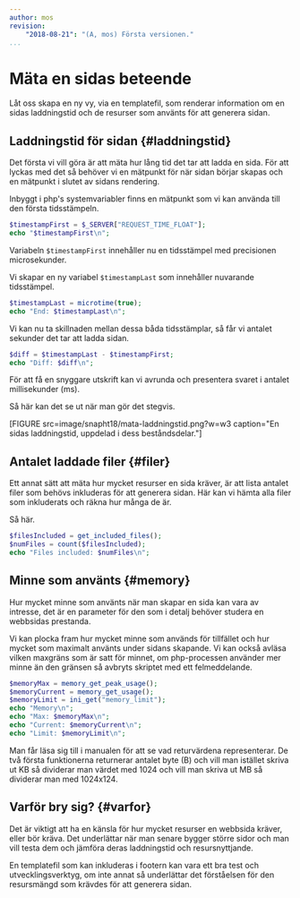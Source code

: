 ```yaml
---
author: mos
revision:
    "2018-08-21": "(A, mos) Första versionen."
...
```

Mäta en sidas beteende
=======================

Låt oss skapa en ny vy, via en templatefil, som renderar information om en sidas laddningstid och de resurser som använts för att generera sidan.



Laddningstid för sidan {#laddningstid}
-----------------------

Det första vi vill göra är att mäta hur lång tid det tar att ladda en sida. För att lyckas med det så behöver vi en mätpunkt för när sidan börjar skapas och en mätpunkt i slutet av sidans rendering.

Inbyggt i php's systemvariabler finns en mätpunkt som vi kan använda till den första tidsstämpeln.

```php
$timestampFirst = $_SERVER["REQUEST_TIME_FLOAT"];
echo "$timestampFirst\n";
```

Variabeln `$timestampFirst` innehåller nu en tidsstämpel med precisionen microsekunder.

Vi skapar en ny variabel `$timestampLast` som innehåller nuvarande tidsstämpel.

```php
$timestampLast = microtime(true);
echo "End: $timestampLast\n";
```

Vi kan nu ta skillnaden mellan dessa båda tidsstämplar, så får vi antalet sekunder det tar att ladda sidan.

```php
$diff = $timestampLast - $timestampFirst;
echo "Diff: $diff\n";
```

För att få en snyggare utskrift kan vi avrunda och presentera svaret i antalet millisekunder (ms).

Så här kan det se ut när man gör det stegvis.

[FIGURE src=image/snapht18/mata-laddningstid.png?w=w3 caption="En sidas laddningstid, uppdelad i dess beståndsdelar."]



Antalet laddade filer {#filer}
--------------------------

Ett annat sätt att mäta hur mycket resurser en sida kräver, är att lista antalet filer som behövs inkluderas för att generera sidan. Här kan vi hämta alla filer som inkluderats och räkna hur många de är.

Så här.

```php
$filesIncluded = get_included_files();
$numFiles = count($filesIncluded);
echo "Files included: $numFiles\n";
```



Minne som använts {#memory}
--------------------------

Hur mycket minne som använts när man skapar en sida kan vara av intresse, det är en parameter för den som i detalj behöver studera en webbsidas prestanda.

Vi kan plocka fram hur mycket minne som används för tillfället och hur mycket som maximalt använts under sidans skapande. Vi kan också avläsa vilken maxgräns som är satt för minnet, om php-processen använder mer minne än den gränsen så avbryts skriptet med ett felmeddelande.

```php
$memoryMax = memory_get_peak_usage();
$memoryCurrent = memory_get_usage();
$memoryLimit = ini_get("memory_limit");
echo "Memory\n";
echo "Max: $memoryMax\n";
echo "Current: $memoryCurrent\n";
echo "Limit: $memoryLimit\n";
```

Man får läsa sig till i manualen för att se vad returvärdena representerar. De två första funktionerna returnerar antalet byte (B) och vill man istället skriva ut KB så dividerar man värdet med 1024 och vill man skriva ut MB så dividerar man med 1024x124.



Varför bry sig? {#varfor}
--------------------------

Det är viktigt att ha en känsla för hur mycket resurser en webbsida kräver, eller bör kräva. Det underlättar när man senare bygger större sidor och man vill testa dem och jämföra deras laddningstid och resursnyttjande.

En templatefil som kan inkluderas i footern kan vara ett bra test och utvecklingsverktyg, om inte annat så underlättar det förståelsen för den resursmängd som krävdes för att generera sidan.
